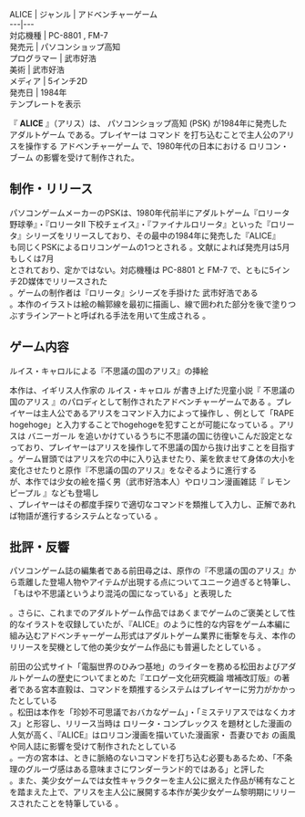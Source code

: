 ALICE  |  ジャンル  |  アドベンチャーゲーム       
---|---  
対応機種  |  PC-8801  ,  FM-7     
発売元  |  パソコンショップ高知           
プログラマー  |  武市好浩     
美術  |  武市好浩     
メディア  |  5インチ2D     
発売日  |  1984年           
テンプレートを表示  
  
『 **ALICE** 』（アリス）は、  パソコンショップ高知  (PSK) が1984年に発売した  アダルトゲーム  である。プレイヤーは  コマンド
を打ち込むことで主人公のアリスを操作する  アドベンチャーゲーム  で、1980年代の日本における  ロリコン・ブーム  の影響を受けて制作された。

##  制作・リリース  

パソコンゲームメーカーのPSKは、1980年代前半にアダルトゲーム『ロリータ 野球拳』・『ロリータⅡ
下校チェイス』・『ファイナルロリータ』といった『ロリータ』シリーズをリリースしており、その最中の1984年に発売した『ALICE』  
も同じくPSKによるロリコンゲームの1つとされる    。文献によれば発売月は5月    もしくは7月    
とされており、定かではない。対応機種は  PC-8801  と  FM-7  で、ともに5インチ2D媒体でリリースされた  
。ゲームの制作者は『ロリータ』シリーズを手掛けた    武市好浩である  
。本作のイラストは絵の輪郭線を最初に描画し、線で囲われた部分を後で塗りつぶすラインアートと呼ばれる手法を用いて生成される    。

##  ゲーム内容  

ルイス・キャロルによる『不思議の国のアリス』の挿絵

本作は、イギリス人作家の  ルイス・キャロル  が書き上げた児童小説『  不思議の国のアリス  』のパロディとして制作されたアドベンチャーゲームである
    。プレイヤーは主人公であるアリスをコマンド入力によって操作し    、例として「RAPE
hogehoge」と入力することでhogehogeを犯すことが可能になっている    。アリスは  バニーガール
を追いかけているうちに不思議の国に彷徨いこんだ設定となっており、プレイヤーはアリスを操作して不思議の国から抜け出すことを目指す  
。ゲーム冒頭ではアリスを穴の中に入り込ませたり、薬を飲ませて身体の大小を変化させたりと原作『不思議の国のアリス』をなぞるように進行する  
が、本作では少女の絵を描く男（武市好浩本人）やロリコン漫画雑誌『  レモンピープル  』なども登場し    
、プレイヤーはその都度手探りで適切なコマンドを類推して入力し、正解であれば物語が進行するシステムとなっている    。

##  批評・反響  

パソコンゲーム誌の編集者である前田尋之は、原作の『不思議の国のアリス』から乖離した登場人物やアイテムが出現する点についてユニーク過ぎると特筆し、「もはや不思議というより混沌の国になっている」と表現した

。さらに、これまでのアダルトゲーム作品ではあくまでゲームのご褒美として性的なイラストを収録していたが、『ALICE』のように性的な内容をゲーム本編に組み込むアドベンチャーゲーム形式はアダルトゲーム業界に衝撃を与え、本作のリリースを契機として他の美少女ゲーム作品にも普遍したとしている
  。

前田の公式サイト「電脳世界のひみつ基地」のライターを務める松田およびアダルトゲームの歴史についてまとめた『エロゲー文化研究概論
増補改訂版』の著者である宮本直毅は、コマンドを類推するシステムはプレイヤーに労力がかかったとしている    
。松田は本作を「珍妙不可思議でおバカなゲーム」・「ミステリアスではなくカオス」と形容し、リリース当時は  ロリータ・コンプレックス
を題材とした漫画の人気が高く、『ALICE』はロリコン漫画を描いていた漫画家・  吾妻ひでお  の画風や同人誌に影響を受けて制作されたとしている  
。一方の宮本は、ときに脈絡のないコマンドを打ち込む必要もあるため、「不条理のグルーヴ感はある意味まさにワンダーランド的ではある」と評した  
。また、美少女ゲームでは女性キャラクターを主人公に据えた作品が稀有なことを踏まえた上で、アリスを主人公に展開する本作が美少女ゲーム黎明期にリリースされたことを特筆している
  。

